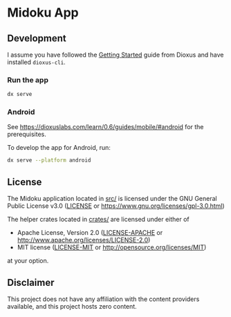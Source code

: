 # Midoku App

## Development

I assume you have followed the [Getting Started](https://dioxuslabs.com/learn/0.6/getting_started/)
guide from Dioxus and have installed `dioxus-cli`.

### Run the app

```bash
dx serve
```

### Android

See https://dioxuslabs.com/learn/0.6/guides/mobile/#android for the prerequisites.

<!--
> [!NOTE]
> You will not need to install the `armv7-linux-androideabi` nor
> `i686-linux-android` targets as Wasmtime+Cranelift does not support arm32.
> (https://github.com/bytecodealliance/wasmtime/issues/1173)

Initialize the Android project:

```bash
cargo tauri android init --skip-targets-install
```
--->

To develop the app for Android, run:

```bash
dx serve --platform android
```

<!--
To build the app for Android, run:

```bash
cargo tauri android build --apk --target aarch64 x86_64
```

To sign the APK, follow the instructions at
https://v2.tauri.app/distribute/sign/android/
--->

## License

The Midoku application located in [src/](src/) is licensed under the GNU General Public License v3.0
([LICENSE](LICENSE) or https://www.gnu.org/licenses/gpl-3.0.html)

The helper crates located in [crates/](crates/) are licensed under either of

- Apache License, Version 2.0 ([LICENSE-APACHE](LICENSE-APACHE) or http://www.apache.org/licenses/LICENSE-2.0)
- MIT license ([LICENSE-MIT](LICENSE-MIT) or http://opensource.org/licenses/MIT)

at your option.

## Disclaimer

This project does not have any affiliation with the content providers available,
and this project hosts zero content.
